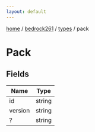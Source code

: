 ```yaml
---
layout: default
---
```


[home](/)  /  [bedrock261](/protocol/bedrock261)  /  [types](/protocol/bedrock261/types)  /  pack

# Pack

## Fields

Name | Type
---|---
id | string
version | string
? | string
